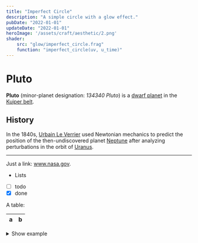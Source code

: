 ```yaml
---
title: "Imperfect Circle"
description: "A simple circle with a glow effect."
pubDate: "2022-01-01"
updateDate: "2022-01-01"
heroImage: '/assets/craft/aesthetic/2.png'
shader:
    src: "glow/imperfect_circle.frag"
    function: "imperfect_circle(uv, u_time)"
---
```


# Pluto

**Pluto** (minor-planet designation: *134340 Pluto*)
is a
[dwarf planet](https://en.wikipedia.org/wiki/Dwarf_planet)
in the
[Kuiper belt](https://en.wikipedia.org/wiki/Kuiper_belt).

## History

In the 1840s,
[Urbain Le Verrier](https://wikipedia.org/wiki/Urbain_Le_Verrier)
used Newtonian mechanics to predict the position of the
then-undiscovered planet
[Neptune](https://wikipedia.org/wiki/Neptune)
after analyzing perturbations in the orbit of
[Uranus](https://wikipedia.org/wiki/Uranus).

***

Just a link: www.nasa.gov.

* Lists
* [ ] todo
* [x] done

A table:

| a | b |
| - | - |

<details>
<summary>Show example</summary>

```js
console.log('Hi pluto!')
```

</details>